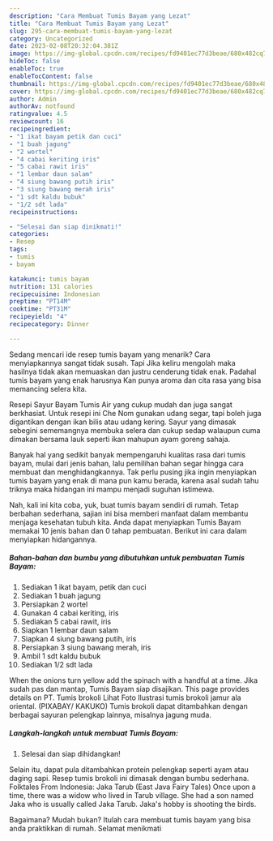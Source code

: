 ```yaml
---
description: "Cara Membuat Tumis Bayam yang Lezat"
title: "Cara Membuat Tumis Bayam yang Lezat"
slug: 295-cara-membuat-tumis-bayam-yang-lezat
category: Uncategorized
date: 2023-02-08T20:32:04.381Z
image: https://img-global.cpcdn.com/recipes/fd9401ec77d3beae/680x482cq70/tumis-bayam-foto-resep-utama.jpg
hideToc: false
enableToc: true
enableTocContent: false
thumbnail: https://img-global.cpcdn.com/recipes/fd9401ec77d3beae/680x482cq70/tumis-bayam-foto-resep-utama.jpg
cover: https://img-global.cpcdn.com/recipes/fd9401ec77d3beae/680x482cq70/tumis-bayam-foto-resep-utama.jpg
author: Admin
authorAv: notfound
ratingvalue: 4.5
reviewcount: 16
recipeingredient:
- "1 ikat bayam petik dan cuci"
- "1 buah jagung"
- "2 wortel"
- "4 cabai keriting iris"
- "5 cabai rawit iris"
- "1 lembar daun salam"
- "4 siung bawang putih iris"
- "3 siung bawang merah iris"
- "1 sdt kaldu bubuk"
- "1/2 sdt lada"
recipeinstructions:

- "Selesai dan siap dinikmati!"
categories:
- Resep
tags:
- tumis
- bayam

katakunci: tumis bayam 
nutrition: 131 calories
recipecuisine: Indonesian
preptime: "PT14M"
cooktime: "PT31M"
recipeyield: "4"
recipecategory: Dinner

---
```



Sedang mencari ide resep tumis bayam yang menarik? Cara menyiapkannya sangat tidak susah. Tapi Jika keliru mengolah maka hasilnya tidak akan memuaskan dan justru cenderung tidak enak. Padahal tumis bayam yang enak harusnya Kan punya aroma dan cita rasa yang bisa memancing selera kita.


Resepi Sayur Bayam Tumis Air yang cukup mudah dan juga sangat berkhasiat. Untuk resepi ini Che Nom gunakan udang segar, tapi boleh juga digantikan dengan ikan bilis atau udang kering. Sayur yang dimasak sebegini sememangnya membuka selera dan cukup sedap walaupun cuma dimakan bersama lauk seperti ikan mahupun ayam goreng sahaja.

Banyak hal yang sedikit banyak mempengaruhi kualitas rasa dari tumis bayam, mulai dari jenis bahan, lalu pemilihan bahan segar hingga cara membuat dan menghidangkannya. Tak perlu pusing jika ingin menyiapkan tumis bayam yang enak di mana pun kamu berada, karena asal sudah tahu triknya maka hidangan ini mampu menjadi suguhan istimewa.


Nah, kali ini kita coba, yuk, buat tumis bayam sendiri di rumah. Tetap berbahan sederhana, sajian ini bisa memberi manfaat dalam membantu menjaga kesehatan tubuh kita. Anda dapat menyiapkan Tumis Bayam memakai 10 jenis bahan dan 0 tahap pembuatan. Berikut ini cara dalam menyiapkan hidangannya.

<!--inarticleads1-->

##### Bahan-bahan dan bumbu yang dibutuhkan untuk pembuatan Tumis Bayam:

1. Sediakan 1 ikat bayam, petik dan cuci
1. Sediakan 1 buah jagung
1. Persiapkan 2 wortel
1. Gunakan 4 cabai keriting, iris
1. Sediakan 5 cabai rawit, iris
1. Siapkan 1 lembar daun salam
1. Siapkan 4 siung bawang putih, iris
1. Persiapkan 3 siung bawang merah, iris
1. Ambil 1 sdt kaldu bubuk
1. Sediakan 1/2 sdt lada


When the onions turn yellow add the spinach with a handful at a time. Jika sudah pas dan mantap, Tumis Bayam siap disajikan. This page provides details on PT. Tumis brokoli Lihat Foto Ilustrasi tumis brokoli jamur ala oriental. (PIXABAY/ KAKUKO) Tumis brokoli dapat ditambahkan dengan berbagai sayuran pelengkap lainnya, misalnya jagung muda. 

<!--inarticleads2-->

##### Langkah-langkah untuk membuat Tumis Bayam:


1. Selesai dan siap dihidangkan!

Selain itu, dapat pula ditambahkan protein pelengkap seperti ayam atau daging sapi. Resep tumis brokoli ini dimasak dengan bumbu sederhana. Folktales From Indonesia: Jaka Tarub (East Java Fairy Tales) Once upon a time, there was a widow who lived in Tarub village. She had a son named Jaka who is usually called Jaka Tarub. Jaka&#39;s hobby is shooting the birds. 

Bagaimana? Mudah bukan? Itulah cara membuat tumis bayam yang bisa anda praktikkan di rumah. Selamat menikmati
